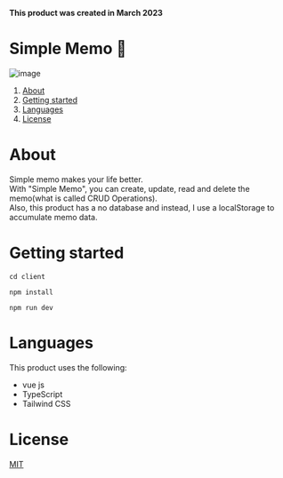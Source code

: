 **This product was created in March 2023**

# Simple Memo 📝

<!-- You can check out the app on []()! -->

![image](https://awesomescreenshot.s3.amazonaws.com/image/4175122/38479224-657182314f31a7cf161ffd0a867ad319.png?X-Amz-Algorithm=AWS4-HMAC-SHA256&X-Amz-Credential=AKIAJSCJQ2NM3XLFPVKA%2F20230330%2Fus-east-1%2Fs3%2Faws4_request&X-Amz-Date=20230330T023212Z&X-Amz-Expires=28800&X-Amz-SignedHeaders=host&X-Amz-Signature=9899784bff52f75824b2f0e76fd0bbb4791132736a584c2ed52096e91e97f9ab)

1. [About](#About)
1. [Getting started](#Getting%20started)
1. [Languages](#Languages)
1. [License](#License)

# About

Simple memo makes your life better.  
With "Simple Memo", you can create, update, read and delete the memo(what is called CRUD Operations).  
Also, this product has a no database and instead, I use a localStorage to accumulate memo data.

# Getting started

```
cd client
```
```
npm install
```
```
npm run dev
```

# Languages

This product uses the following:
- vue js
- TypeScript
- Tailwind CSS

# License

[MIT](https://choosealicense.com/licenses/mit/)
